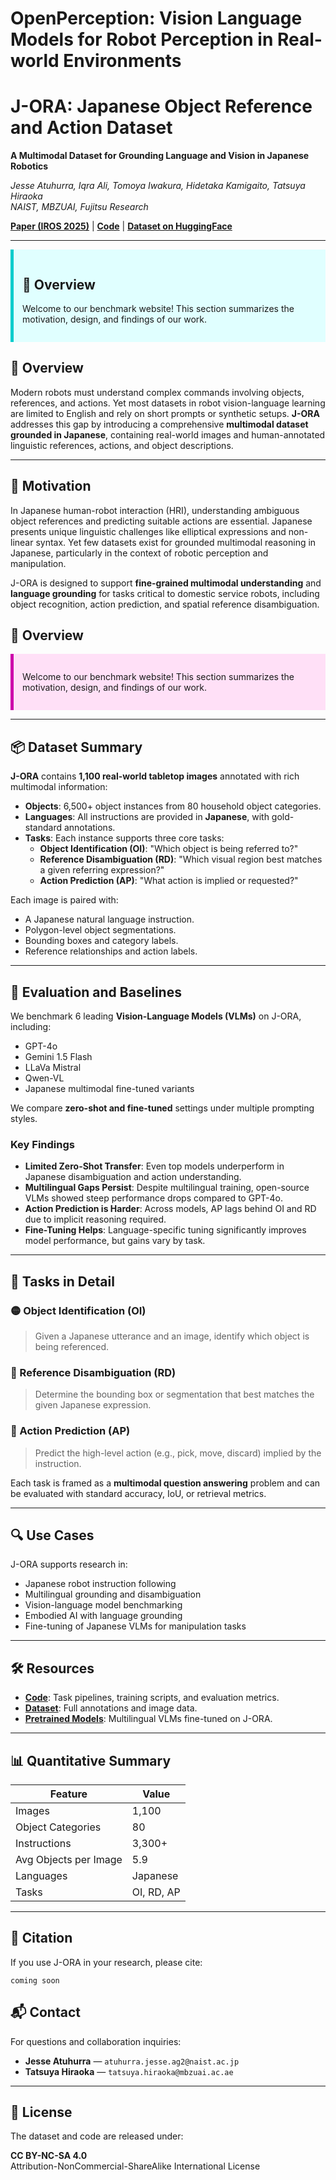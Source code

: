 # OpenPerception: Vision Language Models for Robot Perception in Real-world Environments 

# J-ORA: Japanese Object Reference and Action Dataset

**A Multimodal Dataset for Grounding Language and Vision in Japanese Robotics**

*Jesse Atuhurra, Iqra Ali, Tomoya Iwakura, Hidetaka Kamigaito, Tatsuya Hiraoka*  
*NAIST, MBZUAI, Fujitsu Research*

[**Paper (IROS 2025)**](https://arxiv.org/abs/0000.00000) | [**Code**](https://github.com/jatuhurrra/J-ORA) | [**Dataset on HuggingFace**](https://huggingface.co/datasets/jatuhurrra/J-ORA)

---

<div style="background-color:#e0ffff; border-left: 5px solid #00cccc; padding: 1em; margin-bottom: 1em;">

## 🌟 Overview

Welcome to our benchmark website! This section summarizes the motivation, design, and findings of our work.

</div>


## 🌟 Overview

Modern robots must understand complex commands involving objects, references, and actions. Yet most datasets in robot vision-language learning are limited to English and rely on short prompts or synthetic setups. **J-ORA** addresses this gap by introducing a comprehensive **multimodal dataset grounded in Japanese**, containing real-world images and human-annotated linguistic references, actions, and object descriptions.

---

## 🚀 Motivation

In Japanese human-robot interaction (HRI), understanding ambiguous object references and predicting suitable actions are essential. Japanese presents unique linguistic challenges like elliptical expressions and non-linear syntax. Yet few datasets exist for grounded multimodal reasoning in Japanese, particularly in the context of robotic perception and manipulation.

J-ORA is designed to support **fine-grained multimodal understanding** and **language grounding** for tasks critical to domestic service robots, including object recognition, action prediction, and spatial reference disambiguation.


## 🌟 Overview

<div style="background-color:#ffe0f7; border-left: 5px solid #cc00aa; padding: 1em; margin-bottom: 1em;">

Welcome to our benchmark website! This section summarizes the motivation, design, and findings of our work.

</div>

---

## 📦 Dataset Summary

**J-ORA** contains **1,100 real-world tabletop images** annotated with rich multimodal information:

- **Objects**: 6,500+ object instances from 80 household object categories.
- **Languages**: All instructions are provided in **Japanese**, with gold-standard annotations.
- **Tasks**: Each instance supports three core tasks:
  - **Object Identification (OI)**: "Which object is being referred to?"
  - **Reference Disambiguation (RD)**: "Which visual region best matches a given referring expression?"
  - **Action Prediction (AP)**: "What action is implied or requested?"

Each image is paired with:
- A Japanese natural language instruction.
- Polygon-level object segmentations.
- Bounding boxes and category labels.
- Reference relationships and action labels.

---

## 🧪 Evaluation and Baselines

We benchmark 6 leading **Vision-Language Models (VLMs)** on J-ORA, including:

- GPT-4o
- Gemini 1.5 Flash
- LLaVa Mistral
- Qwen-VL
- Japanese multimodal fine-tuned variants

We compare **zero-shot and fine-tuned** settings under multiple prompting styles.

### Key Findings

- **Limited Zero-Shot Transfer**: Even top models underperform in Japanese disambiguation and action understanding.
- **Multilingual Gaps Persist**: Despite multilingual training, open-source VLMs showed steep performance drops compared to GPT-4o.
- **Action Prediction is Harder**: Across models, AP lags behind OI and RD due to implicit reasoning required.
- **Fine-Tuning Helps**: Language-specific tuning significantly improves model performance, but gains vary by task.

---

## 🧠 Tasks in Detail

### 🟡 Object Identification (OI)
> Given a Japanese utterance and an image, identify which object is being referenced.

### 🔵 Reference Disambiguation (RD)
> Determine the bounding box or segmentation that best matches the given Japanese expression.

### 🔴 Action Prediction (AP)
> Predict the high-level action (e.g., pick, move, discard) implied by the instruction.

Each task is framed as a **multimodal question answering** problem and can be evaluated with standard accuracy, IoU, or retrieval metrics.

---

## 🔍 Use Cases

J-ORA supports research in:

- Japanese robot instruction following
- Multilingual grounding and disambiguation
- Vision-language model benchmarking
- Embodied AI with language grounding
- Fine-tuning of Japanese VLMs for manipulation tasks

---

## 🛠 Resources

- [**Code**](https://github.com/jatuhurrra/J-ORA): Task pipelines, training scripts, and evaluation metrics.
- [**Dataset**](https://huggingface.co/datasets/jatuhurrra/J-ORA): Full annotations and image data.
- [**Pretrained Models**](https://huggingface.co/jatuhurrra/J-ORA-models): Multilingual VLMs fine-tuned on J-ORA.

---

## 📊 Quantitative Summary

| Feature | Value |
|--------|-------|
| Images | 1,100 |
| Object Categories | 80 |
| Instructions | 3,300+ |
| Avg Objects per Image | 5.9 |
| Languages | Japanese |
| Tasks | OI, RD, AP |

---

## 📄 Citation

If you use J-ORA in your research, please cite:

```
coming soon
```

## 📬 Contact

For questions and collaboration inquiries:

- **Jesse Atuhurra** — `atuhurra.jesse.ag2@naist.ac.jp`  
- **Tatsuya Hiraoka** — `tatsuya.hiraoka@mbzuai.ac.ae`

---

## 📜 License

The dataset and code are released under:

**CC BY-NC-SA 4.0**  
Attribution-NonCommercial-ShareAlike International License


